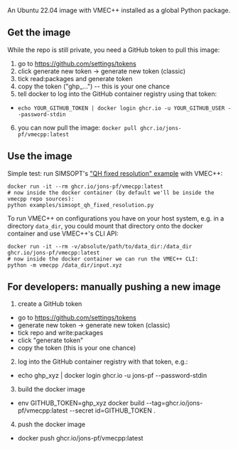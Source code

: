 An Ubuntu 22.04 image with VMEC++ installed as a global Python package.

## Get the image

While the repo is still private, you need a GitHub token to pull this image:

1. go to https://github.com/settings/tokens
2. click generate new token -> generate new token (classic)
3. tick read:packages and generate token
4. copy the token ("ghp_...") -- this is your one chance
5. tell docker to log into the GitHub container registry using that token:
  - `echo YOUR_GITHUB_TOKEN | docker login ghcr.io -u YOUR_GITHUB_USER --password-stdin`
6. you can now pull the image: `docker pull ghcr.io/jons-pf/vmecpp:latest`

## Use the image

Simple test: run SIMSOPT's ["QH fixed resolution" example](/examples/simsopt_qh_fixed_resolution.py) with VMEC++:

```shell
docker run -it --rm ghcr.io/jons-pf/vmecpp:latest
# now inside the docker container (by default we'll be inside the vmecpp repo sources):
python examples/simsopt_qh_fixed_resolution.py
```

To run VMEC++ on configurations you have on your host system, e.g. in a directory `data_dir`,
you could mount that directory onto the docker container and use VMEC++'s CLI API:

```shell
docker run -it --rm -v/absolute/path/to/data_dir:/data_dir ghcr.io/jons-pf/vmecpp:latest
# now inside the docker container we can run the VMEC++ CLI:
python -m vmecpp /data_dir/input.xyz
```


## For developers: manually pushing a new image

1. create a GitHub token
  - go to https://github.com/settings/tokens
  - generate new token -> generate new token (classic)
  - tick repo and write:packages
  - click "generate token"
  - copy the token (this is your one chance)
2. log into the GitHub container registry with that token, e.g.:
  - echo ghp_xyz | docker login ghcr.io -u jons-pf --password-stdin
3. build the docker image
  - env GITHUB_TOKEN=ghp_xyz docker build --tag=ghcr.io/jons-pf/vmecpp:latest --secret id=GITHUB_TOKEN .
4. push the docker image
  - docker push ghcr.io/jons-pf/vmecpp:latest
